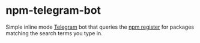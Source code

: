 npm-telegram-bot
==================
Simple inline mode [Telegram](https://telegram.me) bot that queries the [npm register](https://npmjs.com) for packages matching the search terms you type in.
